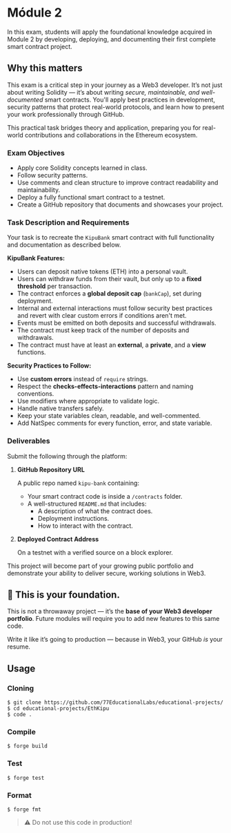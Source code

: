 # Módule 2

In this exam, students will apply the foundational knowledge acquired in Module 2 by developing, deploying, and documenting their first complete smart contract project.

## **Why this matters**

This exam is a critical step in your journey as a Web3 developer. It’s not just about writing Solidity — it’s about writing *secure, maintainable, and well-documented* smart contracts. You'll apply best practices in development, security patterns that protect real-world protocols, and learn how to present your work professionally through GitHub.

This practical task bridges theory and application, preparing you for real-world contributions and collaborations in the Ethereum ecosystem.

### **Exam Objectives**

- Apply core Solidity concepts learned in class.
- Follow security patterns.
- Use comments and clean structure to improve contract readability and maintainability.
- Deploy a fully functional smart contract to a testnet.
- Create a GitHub repository that documents and showcases your project.

### Task Description and Requirements

Your task is to recreate the `KipuBank` smart contract with full functionality and documentation as described below.

**KipuBank Features:**

- Users can deposit native tokens (ETH) into a personal vault.
- Users can withdraw funds from their vault, but only up to a **fixed threshold** per transaction.
- The contract enforces a **global deposit cap** (`bankCap`), set during deployment.
- Internal and external interactions must follow security best practices and revert with clear custom errors if conditions aren't met.
- Events must be emitted on both deposits and successful withdrawals.
- The contract must keep track of the number of deposits and withdrawals.
- The contract must have at least an **external**, a **private**, and a **view** functions.

**Security Practices to Follow:**

- Use **custom errors** instead of `require` strings.
- Respect the **checks-effects-interactions** pattern and naming conventions.
- Use modifiers where appropriate to validate logic.
- Handle native transfers safely.
- Keep your state variables clean, readable, and well-commented.
- Add NatSpec comments for every function, error, and state variable.

### **Deliverables**

Submit the following through the platform:

1. **GitHub Repository URL**
    
    A public repo named `kipu-bank` containing:
    
    - Your smart contract code is inside a `/contracts` folder.
    - A well-structured `README.md` that includes:
        - A description of what the contract does.
        - Deployment instructions.
        - How to interact with the contract.
2. **Deployed Contract Address**
    
    On a testnet with a verified source on a block explorer.
    

This project will become part of your growing public portfolio and demonstrate your ability to deliver secure, working solutions in Web3.

## 🧱 This is your foundation.

This is not a throwaway project — it’s the **base of your Web3 developer portfolio**. Future modules will require you to add new features to this same code.

Write it like it’s going to production — because in Web3, your GitHub *is* your resume.

## Usage

### Cloning

```shell
$ git clone https://github.com/77EducationalLabs/educational-projects/
$ cd educational-projects/EthKipu
$ code .
```

### Compile

```shell
$ forge build
```

### Test
```shell
$ forge test
```

### Format

```shell
$ forge fmt
```

> ⚠️ Do not use this code in production!
